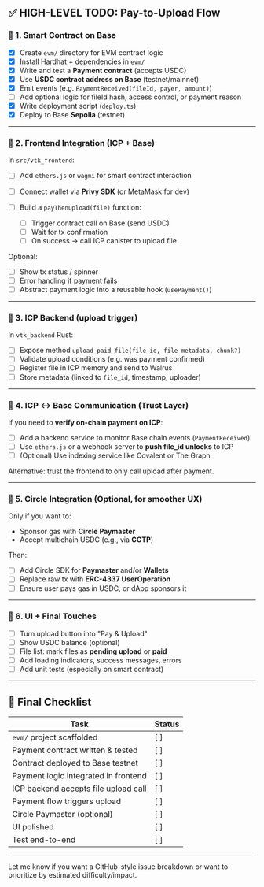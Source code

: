 ## ✅ HIGH-LEVEL TODO: Pay-to-Upload Flow

### 🔹 1. **Smart Contract on Base**

- [x] Create `evm/` directory for EVM contract logic
- [x] Install Hardhat + dependencies in `evm/`
- [x] Write and test a **Payment contract** (accepts USDC)
- [x] Use **USDC contract address on Base** (testnet/mainnet)
- [x] Emit events (e.g. `PaymentReceived(fileId, payer, amount)`)
- [ ] Add optional logic for fileId hash, access control, or payment reason
- [x] Write deployment script (`deploy.ts`)
- [x] Deploy to Base **Sepolia** (testnet)

---

### 🔹 2. **Frontend Integration (ICP + Base)**

In `src/vtk_frontend`:

- [ ] Add `ethers.js` or `wagmi` for smart contract interaction
- [ ] Connect wallet via **Privy SDK** (or MetaMask for dev)
- [ ] Build a `payThenUpload(file)` function:

  - [ ] Trigger contract call on Base (send USDC)
  - [ ] Wait for tx confirmation
  - [ ] On success → call ICP canister to upload file

Optional:

- [ ] Show tx status / spinner
- [ ] Error handling if payment fails
- [ ] Abstract payment logic into a reusable hook (`usePayment()`)

---

### 🔹 3. **ICP Backend (upload trigger)**

In `vtk_backend` Rust:

- [ ] Expose method `upload_paid_file(file_id, file_metadata, chunk?)`
- [ ] Validate upload conditions (e.g. was payment confirmed)
- [ ] Register file in ICP memory and send to Walrus
- [ ] Store metadata (linked to `file_id`, timestamp, uploader)

---

### 🔹 4. **ICP ↔ Base Communication (Trust Layer)**

If you need to **verify on-chain payment on ICP**:

- [ ] Add a backend service to monitor Base chain events (`PaymentReceived`)
- [ ] Use `ethers.js` or a webhook server to **push file_id unlocks** to ICP
- [ ] (Optional) Use indexing service like Covalent or The Graph

Alternative: trust the frontend to only call upload after payment.

---

### 🔹 5. **Circle Integration (Optional, for smoother UX)**

Only if you want to:

- Sponsor gas with **Circle Paymaster**
- Accept multichain USDC (e.g., via **CCTP**)

Then:

- [ ] Add Circle SDK for **Paymaster** and/or **Wallets**
- [ ] Replace raw tx with **ERC-4337 UserOperation**
- [ ] Ensure user pays gas in USDC, or dApp sponsors it

---

### 🔹 6. **UI + Final Touches**

- [ ] Turn upload button into "Pay & Upload"
- [ ] Show USDC balance (optional)
- [ ] File list: mark files as **pending upload** or **paid**
- [ ] Add loading indicators, success messages, errors
- [ ] Add unit tests (especially on smart contract)

---

## 🧾 Final Checklist

| Task                                 | Status |
| ------------------------------------ | ------ |
| `evm/` project scaffolded            | \[ ]   |
| Payment contract written & tested    | \[ ]   |
| Contract deployed to Base testnet    | \[ ]   |
| Payment logic integrated in frontend | \[ ]   |
| ICP backend accepts file upload call | \[ ]   |
| Payment flow triggers upload         | \[ ]   |
| Circle Paymaster (optional)          | \[ ]   |
| UI polished                          | \[ ]   |
| Test end-to-end                      | \[ ]   |

---

Let me know if you want a GitHub-style issue breakdown or want to prioritize by estimated difficulty/impact.

